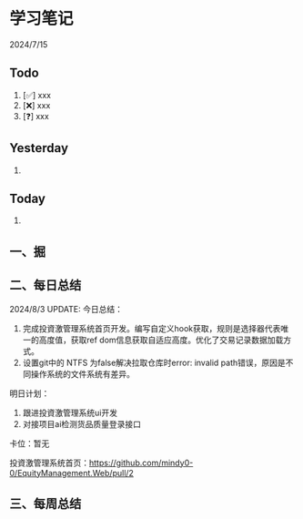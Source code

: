 # 学习笔记

2024/7/15



## Todo

1. [✅] xxx
2. [❌] xxx
3. [❓] xxx



## Yesterday

1. 




## Today

1. 



## 一、掘





## 二、每日总结

2024/8/3 UPDATE:
今日总结：

1. 完成投資激管理系统首页开发。编写自定义hook获取，规则是选择器代表唯一的高度值，获取ref dom信息获取自适应高度。优化了交易记录数据加载方式。
2. 设置git中的 NTFS 为false解决拉取仓库时error: invalid path错误，原因是不同操作系统的文件系统有差异。



明日计划：

1. 跟进投資激管理系统ui开发
2. 对接项目ai检测货品质量登录接口



卡位：暂无

投資激管理系统首页：https://github.com/mindy0-0/EquityManagement.Web/pull/2



## 三、每周总结



